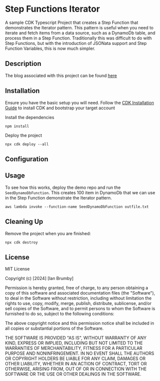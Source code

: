 # Step Functions Iterator

A sample CDK Typescript Project that creates a Step Function that demonstrates the Iterator pattern. This pattern is useful when you need to iterate and fetch items from a data source, such as a DynamoDb table, and process them in a Step Function. Traditionally this was difficult to do with Step Functions, but with the introduction of JSONata support and Step Function Variables, this is now much simpler.

## Description

The blog associated with this project can be found [here](https://dev.to/ianbrumby/handling-paginated-results-seamlessly-with-aws-step-functions-42po)

## Installation

Ensure you have the basic setup you will need. Follow the [CDK Installation Guide](https://docs.aws.amazon.com/cdk/v2/guide/getting_started.html) to install CDK and bootstrap your target account

Install the dependencies
```
npm install
```

Deploy the project
```
npx cdk deploy --all
```

## Configuration

## Usage

To see how this works, deploy the demo repo and run the `SeedDynamoDbFunction`. This creates 100 item in DynamoDb that we can use in the Step Function demonstrate the Iterator pattern.

```
aws lambda invoke --function-name SeedDynamoDbFunction outfile.txt
```

## Cleaning Up

Remove the project when you are finished:
```
npx cdk destroy
```

## License

MIT License

Copyright (c) [2024] [Ian Brumby]

Permission is hereby granted, free of charge, to any person obtaining a copy
of this software and associated documentation files (the "Software"), to deal
in the Software without restriction, including without limitation the rights
to use, copy, modify, merge, publish, distribute, sublicense, and/or sell
copies of the Software, and to permit persons to whom the Software is
furnished to do so, subject to the following conditions:

The above copyright notice and this permission notice shall be included in all
copies or substantial portions of the Software.

THE SOFTWARE IS PROVIDED "AS IS", WITHOUT WARRANTY OF ANY KIND, EXPRESS OR
IMPLIED, INCLUDING BUT NOT LIMITED TO THE WARRANTIES OF MERCHANTABILITY,
FITNESS FOR A PARTICULAR PURPOSE AND NONINFRINGEMENT. IN NO EVENT SHALL THE
AUTHORS OR COPYRIGHT HOLDERS BE LIABLE FOR ANY CLAIM, DAMAGES OR OTHER
LIABILITY, WHETHER IN AN ACTION OF CONTRACT, TORT OR OTHERWISE, ARISING FROM,
OUT OF OR IN CONNECTION WITH THE SOFTWARE OR THE USE OR OTHER DEALINGS IN THE
SOFTWARE.

